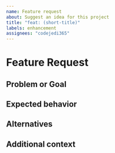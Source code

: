 ```yaml
---
name: Feature request
about: Suggest an idea for this project
title: "feat: (short-title)"
labels: enhancement
assignees: "codejedi365"
---
```


<!--
Thank you for suggesting an idea to make this project better!
Please fill in as much of the template below as you’re able.
-->

# Feature Request

<!-- Briefly describe your idea for a feature here. -->

## Problem or Goal

<!-- If the feature requests relates to a problem, please describe the problem
you are trying to solve here. Ex. I'm always frustrated when [...] -->

<!-- If you have a desired goal in mind that a feature can help you achieve,
please describe that here in detail -->

## Expected behavior

<!-- What should happen?  Please describe the desired behavior. Be sure to
include the solution that you would like. -->

## Alternatives

<!-- What are the alternative solutions?  Please provide a clear and concise
description of what other solutions or features you have considered. -->

## Additional context

<!-- Add any other context or screenshots about the feature request here. -->
